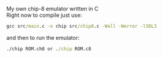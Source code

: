 My own chip-8 emulator written in C  
Right now to compile just use:  

```cmd
gcc src/main.c -o chip src/chip8.c -Wall -Werror -lSDL3
```
and then to run the emulator:  

```cmd
./chip ROM.ch8 or ./chip ROM.c8
```
